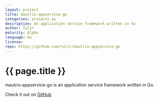 ```yaml
---
layout: project
title: mautrix-appservice-go
categories: projects as
description: An application service framework written in Go
author: Tulir
maturity: Alpha
language: Go
license: 
repo: https://github.com/tulir/mautrix-appservice-go
---
```


# {{ page.title }}
mautrix-appservice-go is an application service framework written in Go.

Check it out on [GitHub](https://github.com/tulir/mautrix-appservice-go)
